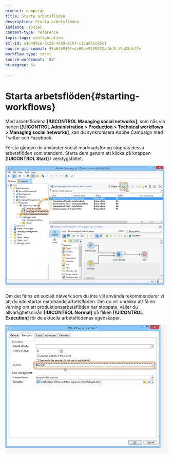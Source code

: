 ```yaml
---
product: campaign
title: Starta arbetsflöden
description: Starta arbetsflöden
audience: social
content-type: reference
topic-tags: configuration
exl-id: a104d8ce-1c28-4da9-bcbf-c17adb1c85c1
source-git-commit: 98d646919fedc66ee9145522ad0c5f15b25dbf2e
workflow-type: tm+mt
source-wordcount: '88'
ht-degree: 6%

---
```


# Starta arbetsflöden{#starting-workflows}

Med arbetsflödena **[!UICONTROL Managing social networks]**, som nås via noden **[!UICONTROL Administration > Production > Technical workflows > Managing social networks]**, kan du synkronisera Adobe Campaign med Twitter och Facebook.

Första gången du använder social marknadsföring stoppas dessa arbetsflöden som standard. Starta dem genom att klicka på knappen **[!UICONTROL Start]** i verktygsfältet.

![](assets/social_start_workflows.png)

Om det finns ett socialt nätverk som du inte vill använda rekommenderar vi att du inte startar matchande arbetsflöden. Om du vill undvika att få en varning om att produktionsarbetsflöden har stoppats, väljer du allvarlighetsnivån **[!UICONTROL Normal]** på fliken **[!UICONTROL Execution]** för de aktuella arbetsflödenas egenskaper.

![](assets/social_start_workflows2.png)
